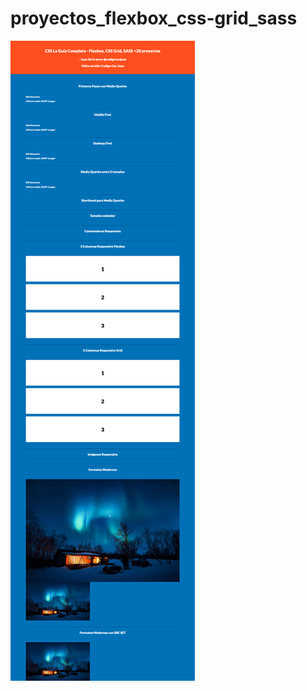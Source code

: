 # proyectos_flexbox_css-grid_sass
![alt text](https://raw.githubusercontent.com/MarcelaMs21/proyectos_flexbox_css-grid_sass/master/proyectos.png)
